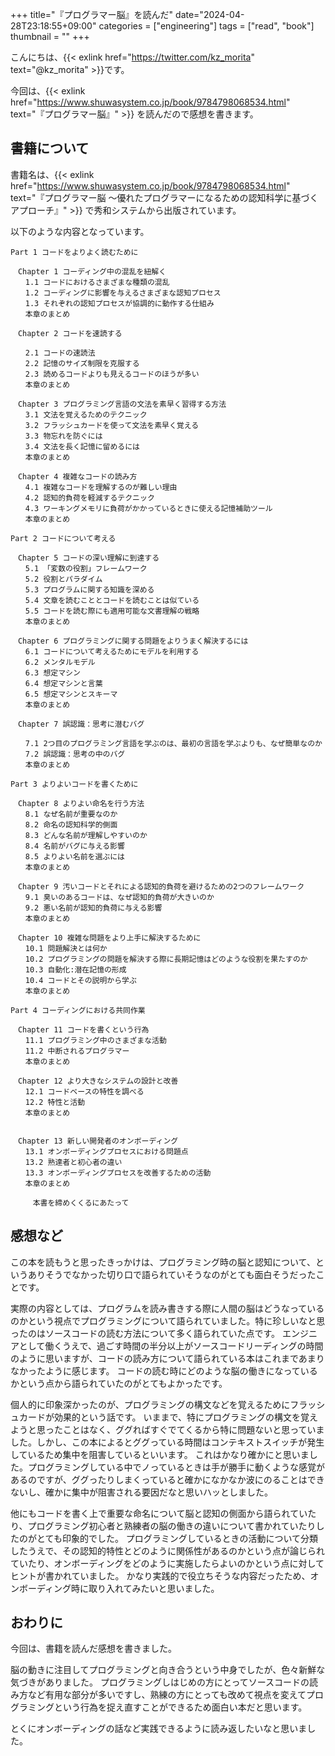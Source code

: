 +++
title="『プログラマー脳』を読んだ"
date="2024-04-28T23:18:55+09:00"
categories = ["engineering"]
tags = ["read", "book"]
thumbnail = ""
+++

こんにちは、{{< exlink href="https://twitter.com/kz_morita" text="@kz_morita" >}}です。

今回は、{{< exlink href="https://www.shuwasystem.co.jp/book/9784798068534.html" text="『プログラマー脳』" >}} を読んだので感想を書きます。

## 書籍について

書籍名は、{{< exlink href="https://www.shuwasystem.co.jp/book/9784798068534.html" text="『プログラマー脳 ～優れたプログラマーになるための認知科学に基づくアプローチ』" >}} で秀和システムから出版されています。

以下のような内容となっています。

```
Part 1 コードをよりよく読むために

　Chapter 1 コーディング中の混乱を紐解く
　　1.1 コードにおけるさまざまな種類の混乱
　　1.2 コーディングに影響を与えるさまざまな認知プロセス
　　1.3 それぞれの認知プロセスが協調的に動作する仕組み
　　本章のまとめ

　Chapter 2 コードを速読する

　　2.1 コードの速読法
　　2.2 記憶のサイズ制限を克服する
　　2.3 読めるコードよりも見えるコードのほうが多い
　　本章のまとめ

　Chapter 3 プログラミング言語の文法を素早く習得する方法
　　3.1 文法を覚えるためのテクニック
　　3.2 フラッシュカードを使って文法を素早く覚える
　　3.3 物忘れを防ぐには
　　3.4 文法を長く記憶に留めるには
　　本章のまとめ

　Chapter 4 複雑なコードの読み方
　　4.1 複雑なコードを理解するのが難しい理由
　　4.2 認知的負荷を軽減するテクニック
　　4.3 ワーキングメモリに負荷がかかっているときに使える記憶補助ツール
　　本章のまとめ

Part 2 コードについて考える

　Chapter 5 コードの深い理解に到達する
　　5.1 「変数の役割」フレームワーク
　　5.2 役割とパラダイム
　　5.3 プログラムに関する知識を深める
　　5.4 文章を読むこととコードを読むことは似ている
　　5.5 コードを読む際にも適用可能な文書理解の戦略
　　本章のまとめ

　Chapter 6 プログラミングに関する問題をよりうまく解決するには
　　6.1 コードについて考えるためにモデルを利用する
　　6.2 メンタルモデル
　　6.3 想定マシン
　　6.4 想定マシンと言葉
　　6.5 想定マシンとスキーマ
　　本章のまとめ

　Chapter 7 誤認識：思考に潜むバグ

　　7.1 2つ目のプログラミング言語を学ぶのは、最初の言語を学ぶよりも、なぜ簡単なのか
　　7.2 誤認識：思考の中のバグ
　　本章のまとめ

Part 3 よりよいコードを書くために

　Chapter 8 よりよい命名を行う方法
　　8.1 なぜ名前が重要なのか
　　8.2 命名の認知科学的側面
　　8.3 どんな名前が理解しやすいのか
　　8.4 名前がバグに与える影響
　　8.5 よりよい名前を選ぶには
　　本章のまとめ

　Chapter 9 汚いコードとそれによる認知的負荷を避けるための2つのフレームワーク
　　9.1 臭いのあるコードは、なぜ認知的負荷が大きいのか
　　9.2 悪い名前が認知的負荷に与える影響
　　本章のまとめ

　Chapter 10 複雑な問題をより上手に解決するために
　　10.1 問題解決とは何か
　　10.2 プログラミングの問題を解決する際に長期記憶はどのような役割を果たすのか
　　10.3 自動化:潜在記憶の形成
　　10.4 コードとその説明から学ぶ
　　本章のまとめ

Part 4 コーディングにおける共同作業

　Chapter 11 コードを書くという行為
　　11.1 プログラミング中のさまざまな活動
　　11.2 中断されるプログラマー
　　本章のまとめ

　Chapter 12 より大きなシステムの設計と改善
　　12.1 コードベースの特性を調べる
　　12.2 特性と活動
　　本章のまとめ


　Chapter 13 新しい開発者のオンボーディング
　　13.1 オンボーディングプロセスにおける問題点
　　13.2 熟達者と初心者の違い
　　13.3 オンボーディングプロセスを改善するための活動
　　本章のまとめ

　　　本書を締めくくるにあたって
```

## 感想など

この本を読もうと思ったきっかけは、プログラミング時の脳と認知について、というありそうでなかった切り口で語られていそうなのがとても面白そうだったことです。

実際の内容としては、プログラムを読み書きする際に人間の脳はどうなっているのかという視点でプログラミングについて語られていました。特に珍しいなと思ったのはソースコードの読む方法について多く語られていた点です。
エンジニアとして働くうえで、過ごす時間の半分以上がソースコードリーディングの時間のように思いますが、コードの読み方について語られている本はこれまであまりなかったように感じます。
コードの読む時にどのような脳の働きになっているかという点から語られていたのがとてもよかったです。

個人的に印象深かったのが、プログラミングの構文などを覚えるためにフラッシュカードが効果的という話です。
いままで、特にプログラミングの構文を覚えようと思ったことはなく、ググればすぐでてくるから特に問題ないと思っていました。しかし、この本によるとググっている時間はコンテキストスイッチが発生しているため集中を阻害しているといいます。
これはかなり確かにと思いました。プログラミングしている中でノっているときは手が勝手に動くような感覚があるのですが、ググったりしまくっていると確かになかなか波にのることはできないし、確かに集中が阻害される要因だなと思いハッとしました。

他にもコードを書く上で重要な命名について脳と認知の側面から語られていたり、プログラミング初心者と熟練者の脳の働きの違いについて書かれていたりしたのがとても印象的でした。
プログラミングしているときの活動について分類したうえで、その認知的特性とどのように関係性があるのかという点が論じられていたり、オンボーディングをどのように実施したらよいのかという点に対してヒントが書かれていました。
かなり実践的で役立ちそうな内容だったため、オンボーディング時に取り入れてみたいと思いました。

## おわりに

今回は、書籍を読んだ感想を書きました。

脳の動きに注目してプログラミングと向き合うという中身でしたが、色々新鮮な気づきがありました。
プログラミングしはじめの方にとってソースコードの読み方など有用な部分が多いですし、熟練の方にとっても改めて視点を変えてプログラミングという行為を捉え直すことができるため面白い本だと思います。

とくにオンボーディングの話など実践できるように読み返したいなと思いました。

